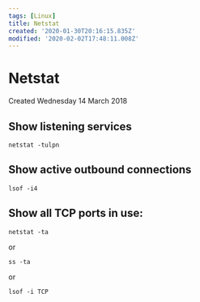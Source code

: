 ```yaml
---
tags: [Linux]
title: Netstat
created: '2020-01-30T20:16:15.835Z'
modified: '2020-02-02T17:48:11.008Z'
---
```


# Netstat
Created Wednesday 14 March 2018

## Show listening services

`netstat -tulpn`

## Show active outbound connections

`lsof -i4`

## Show all TCP ports in use:

`netstat -ta`

or

`ss -ta`

or

`lsof -i TCP`

